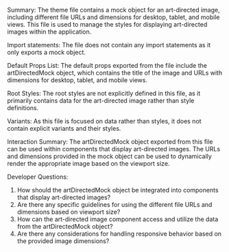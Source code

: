 Summary:
The theme file contains a mock object for an art-directed image, including different file URLs and dimensions for desktop, tablet, and mobile views. This file is used to manage the styles for displaying art-directed images within the application.

Import statements:
The file does not contain any import statements as it only exports a mock object.

Default Props List:
The default props exported from the file include the artDirectedMock object, which contains the title of the image and URLs with dimensions for desktop, tablet, and mobile views.

Root Styles:
The root styles are not explicitly defined in this file, as it primarily contains data for the art-directed image rather than style definitions.

Variants:
As this file is focused on data rather than styles, it does not contain explicit variants and their styles.

Interaction Summary:
The artDirectedMock object exported from this file can be used within components that display art-directed images. The URLs and dimensions provided in the mock object can be used to dynamically render the appropriate image based on the viewport size.

Developer Questions:
1. How should the artDirectedMock object be integrated into components that display art-directed images?
2. Are there any specific guidelines for using the different file URLs and dimensions based on viewport size?
3. How can the art-directed image component access and utilize the data from the artDirectedMock object?
4. Are there any considerations for handling responsive behavior based on the provided image dimensions?